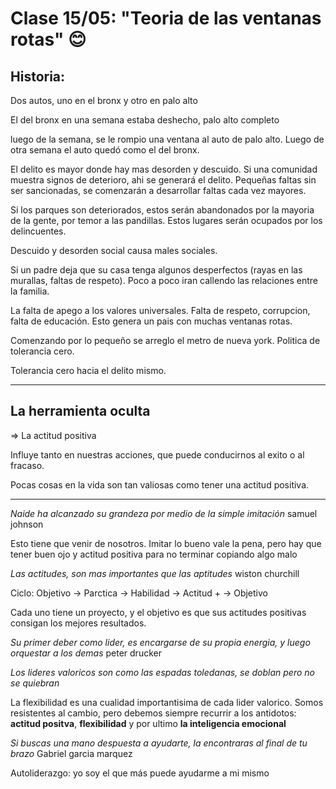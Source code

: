 # Clase 15/05: "Teoria de las ventanas rotas" :blush:

## Historia:

Dos autos, uno en el bronx y otro en palo alto

El del bronx en una semana estaba deshecho, palo alto completo

luego de la semana, se le rompio una ventana al auto de palo alto.
Luego de otra semana el auto quedó como el del bronx.


El delito es mayor donde hay mas desorden y descuido.
Si una comunidad muestra signos de deterioro, ahi se generará el delito. Pequeñas faltas sin ser sancionadas, se comenzarán a desarrollar faltas cada vez mayores.

Si los parques son deteriorados, estos serán abandonados por la mayoria de la gente, por temor a las pandillas. Estos lugares serán ocupados por los delincuentes.

Descuido y desorden social causa males sociales.

Si un padre deja que su casa tenga algunos desperfectos (rayas en las murallas, faltas de respeto). Poco a poco iran callendo las relaciones entre la familia.

La falta de apego a los valores universales. Falta de respeto, corrupcion, falta de educación. Esto genera un pais con muchas ventanas rotas.

Comenzando por lo pequeño se arreglo el metro de nueva york. Politica de tolerancia cero.

Tolerancia cero hacia el delito mismo.

---

## La herramienta oculta

⇒ La actitud positiva

Influye tanto en nuestras acciones, que puede conducirnos al exito o al fracaso.

Pocas cosas en la vida son tan valiosas como tener una actitud positiva.

---
*Naide ha alcanzado su grandeza por medio de la simple imitación* samuel johnson

Esto tiene que venir de nosotros. Imitar lo bueno vale la pena, pero hay que tener buen ojo y actitud positiva para no terminar copiando algo malo

*Las actitudes, son mas importantes que las aptitudes* wiston churchill

Ciclo: Objetivo -> Parctica -> Habilidad -> Actitud + -> Objetivo

Cada uno tiene un proyecto, y el objetivo es que sus actitudes positivas consigan los mejores resultados.

*Su primer deber como lider, es encargarse de su propia energia, y luego orquestar a los demas* peter drucker

*Los lideres valoricos son como las espadas toledanas, se doblan pero no se quiebran*

La flexibilidad es una cualidad importantisima de cada lider valorico. Somos resistentes al cambio, pero debemos siempre recurrir a los antidotos: **actitud positva**, **flexibilidad** y por ultimo **la inteligencia emocional**

*Si buscas una mano despuesta a ayudarte, la encontraras al final de tu brazo* Gabriel garcia marquez

Autoliderazgo: yo soy el que más puede ayudarme a mi mismo
